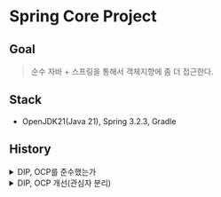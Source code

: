 # Spring Core Project

## Goal

> 순수 자바 + 스프링을 통해서 객체지향에 좀 더 접근한다.

## Stack

- OpenJDK21(Java 21), Spring 3.2.3, Gradle

## History

<details>
<summary>DIP, OCP를 준수했는가</summary>

### 회원(Member)

- 회원 서비스를 만들어서 회원가입과 회원조회 기능을 구현
    - [MemberServiceImpl](./src/main/java/hjkim/spring_core/member/MemberServiceImpl.java)
- 테스트를 진행했을 때 두 가지 기능 모두 정상 작동
- **_동작은 하지만 과연 OCP, DIP를 잘 준수한 코드인가?_**

```java
public class MemberServiceImpl implements MemberService {

    private final MemberRepository memberRepository = new MemoryMemberRepository(); // 추상화에도 의존하고, 구체화에도 의존한다.
    ...
```

---

### 주문(Order) 과 할인정책(DiscountPolicy)

- 할인정책은 2가지로 정의
  1. 정액할인(VIP 경우 1000원 할인)
  2. 정률할인(VIP 경우 10% 할인)

#### 정액할인(FixDiscountPolicy)

```java
public class FixDiscountPolicy implements DiscountPolicy{

    private int discountFixAmount = 1000;

    @Override
    public int discount(Member member, int price) {
        if (member.getGrade() == Grade.VIP) {
            return discountFixAmount;
        } else {
            return 0;
        }
    }
}
```

- 추상체인 [OrderService](./src/main/java/hjkim/spring_core/order/OrderService.java)를
  구현하는 [OrderServiceImpl](./src/main/java/hjkim/spring_core/order/OrderServiceImpl.java)를 생성
- 테스트 결과 동작을 한다. 그러나 정액할인이 정률할인으로 **_할인정책이 변경되었다고 했을 때 유연하게 코드를 변경할 수 있을까?_**

#### OrderServiceImpl

```java
public class OrderServiceImpl implements OrderService {

    private final MemberRepository memberRepository = new MemoryMemberRepository();
    private final DiscountPolicy discountPolicy = new FixDiscountPolicy();
  ...
}
```
</details>

<details>
<summary>DIP, OCP 개선(관심자 분리)</summary>

> 배우는 배우의 역할만 충실히 하면 된다. 남배우가 여배우의 캐스팅까지 책임질 필요는 없다.  
> 이러한 역할 분리를 위한 캐스팅 디렉터가 필요하다.

#### 기존 코드의 문제점
```java
public class OrderServiceImpl implements OrderService {

    private final MemberRepository memberRepository = new MemoryMemberRepository();
    private final DiscountPolicy discountPolicy = new FixDiscountPolicy();
  ...
}
```
- 서비스 구현부에서는 추상화 객체를 **지향**해야 하고 구체화 객체를 **지양**해야 한다.
- 그러나, `memberRepository`와 `discountPolicy`의 선언 시 초기화는 각각의 구체화된 객체를 선언한다.
- 이는 구현체의 의존성까지 가지게 되기에 **DIP** 위반

#### 코드 개선
```java
public class AppConfig {
    public MemberService memberService() {
        return new MemberServiceImpl(new MemoryMemberRepository());
    }

    public OrderService orderService() {
        return new OrderServiceImpl(new MemoryMemberRepository(), new FixDiscountPolicy());
    }
}
```
- 애플리케이션의 실제 동작에 필요한 구현 객체를 따로 생성하는 [AppConfig](./src/main/java/hjkim/spring_core/AppConfig.java)생성
- 각 서비스 구현부에서는 생성자를 통한 추상화 초기화로 정리하면 아래와 같이 구체화된 내용은 사라지고 추상화(인터페이스)만 남게 됨.

```java
public class OrderServiceImpl implements OrderService {

    private final MemberRepository memberRepository;
    private final DiscountPolicy discountPolicy;

    public OrderServiceImpl(MemberRepository memberRepository, DiscountPolicy discountPolicy) {
        this.memberRepository = memberRepository;
        this.discountPolicy = discountPolicy;
    }
}
```
</details>

